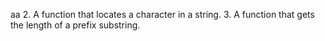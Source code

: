 aa
2. A function that locates a character in a string.
3. A function that gets the length of a prefix substring.
